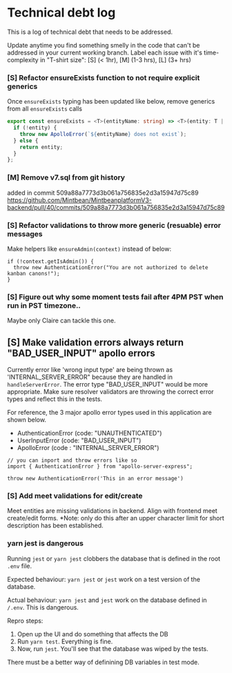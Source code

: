 # Technical debt log

This is a log of technical debt that needs to be addressed.

Update anytime you find something smelly in the code that can't be addressed in your current working branch. Label each issue with it's time-complexity in "T-shirt size": [S] (< 1hr), [M] (1-3 hrs), [L] (3+ hrs)

### [S] Refactor ensureExists function to not require explicit generics

Once `ensureExists` typing has been updated like below, remove generics from all `ensureExists` calls

```ts
export const ensureExists = <T>(entityName: string) => <T>(entity: T | undefined): T => {
  if (!entity) {
    throw new ApolloError(`${entityName} does not exist`);
  } else {
    return entity;
  }
};
```

### [M] Remove v7.sql from git history

added in commit 509a88a7773d3b061a756835e2d3a15947d75c89
https://github.com/Mintbean/MintbeanplatformV3-backend/pull/40/commits/509a88a7773d3b061a756835e2d3a15947d75c89

### [S] Refactor validations to throw more generic (resuable) error messages

Make helpers like `ensureAdmin(context)` instead of below:

```
if (!context.getIsAdmin()) {
  throw new AuthenticationError("You are not authorized to delete kanban canons!");
}
```

### [S] Figure out why some moment tests fail after 4PM PST when run in PST timezone..

Maybe only Claire can tackle this one.

## [S] Make validation errors always return "BAD_USER_INPUT" apollo errors

Currently error like 'wrong input type' are being thrown as 'INTERNAL_SERVER_ERROR" because they are handled in `handleServerError`. The error type "BAD_USER_INPUT" would be more appropriate. Make sure resolver validators are throwing the correct error types and reflect this in the tests.

For reference, the 3 major apollo error types used in this application are shown below.

- AuthenticationError (code: "UNAUTHENTICATED")
- UserInputError (code: "BAD_USER_INPUT")
- ApolloError (code : "INTERNAL_SERVER_ERROR")

```
// you can inport and throw errors like so
import { AuthenticationError } from "apollo-server-express";

throw new AuthenticationError('This in an error message')
```

### [S] Add meet validations for edit/create

Meet entities are missing validations in backend. Align with frontend meet create/edit forms.
\*Note: only do this after an upper character limit for short description has been established.

### yarn jest is dangerous

Running `jest` or `yarn jest` clobbers the database that is defined in the root `.env` file.

Expected behaviour:
`yarn jest` or `jest` work on a test version of the database.

Actual behaviour:
`yarn jest` and `jest` work on the database defined in `/.env`. This is dangerous.

Repro steps:

1. Open up the UI and do something that affects the DB
2. Run `yarn test`. Everything is fine.
3. Now, run `jest`. You'll see that the database was wiped by the tests.

There must be a better way of definining DB variables in test mode.
